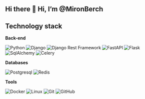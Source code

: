 ## Hi there 👋 Hi, I’m @MironBerch

## Technology stack

**Back-end**

![Python](https://img.shields.io/badge/-Python-black?style=flat-square&logo=Python)
![Django](https://img.shields.io/badge/-Django-0aad48?style=flat-square&logo=Django)
![Django Rest Framework](https://img.shields.io/badge/DRF-red?style=flat-square&logo=Django)
![FastAPI](https://img.shields.io/badge/-FastAPI-%2300C7B7?style=flat-square&logo=FastAPI)
![Flask](https://img.shields.io/badge/-Flask-%232c3e50?style=flat-square&logo=Flask)
![SqlAlchemy](https://img.shields.io/badge/-SqlAlchemy-FCA121?style=flat-square&logo=SqlAlchemy)
![Celery](https://img.shields.io/badge/-Celery-%2300C7B7?style=flat-square&logo=Celery)

**Databases**

![Postgresql](https://img.shields.io/badge/-Postgresql-%232c3e50?style=flat-square&logo=Postgresql)
![Redis](https://img.shields.io/badge/-Redis-FCA121?style=flat-square&logo=Redis)

**Tools**

![Docker](https://img.shields.io/badge/-Docker-46a2f1?style=flat-square&logo=docker&logoColor=white)
![Linux](https://img.shields.io/badge/Linux-black?style=flat-square&logo=linux)
![Git](https://img.shields.io/badge/-Git-black?style=flat-square&logo=git)
![GitHub](https://img.shields.io/badge/-GitHub-181717?style=flat-square&logo=github)
